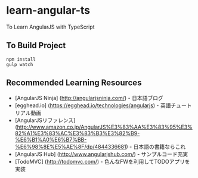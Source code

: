 # learn-angular-ts
To Learn AngularJS with TypeScript

## To Build Project

```
npm install
gulp watch
```

## Recommended Learning Resources

- [AngularJS Ninja] (http://angularjsninja.com/) - 日本語ブログ
- [egghead.io] (https://egghead.io/technologies/angularjs) - 英語チュートリアル動画
- [AngularJSリファレンス] (http://www.amazon.co.jp/AngularJS%E3%83%AA%E3%83%95%E3%82%A1%E3%83%AC%E3%83%B3%E3%82%B9-%E6%B1%A0%E6%B7%BB-%E6%98%8E%E5%AE%8F/dp/4844336681) - 日本語の書籍ならこれ
- [AngularJS Hub] (http://www.angularjshub.com/) - サンプルコード充実
- [TodoMVC] (http://todomvc.com/) - 色んなFWを利用してTODOアプリを実装
